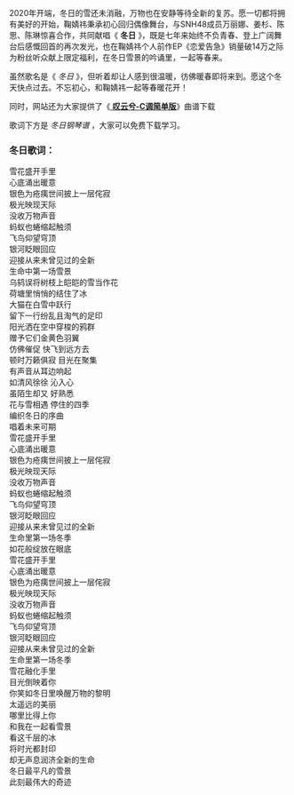 

2020年开端，冬日的雪还未消融，万物也在安静等待全新的复苏。愿一切都将拥有美好的开始，鞠婧祎秉承初心回归偶像舞台，与SNH48成员万丽娜、姜杉、陈思、陈琳惊喜合作，共同献唱《
**冬日**
》，既是七年来始终不负青春、登上广阔舞台后感慨回首的再次发光，也在鞠婧祎个人前作EP《恋爱告急》销量破14万之际为粉丝听众献上限定福利，在冬日雪景的吟诵里，一起等春来。

虽然歌名是《 _冬日_ 》，但听着却让人感到很温暖，彷佛暖春即将来到。愿这个冬天快点过去。不忘初心，和鞠婧祎一起等春暖花开！

同时，网站还为大家提供了《[ **叹云兮-C调简单版**](Music-11945-叹云兮-C调简单版.html "叹云兮-C调简单版")》曲谱下载

歌词下方是 _冬日钢琴谱_ ，大家可以免费下载学习。

### 冬日歌词：

雪花盛开手里  
心底涌出暖意  
银色为疮痍世间披上一层侘寂  
极光映现天际  
没收万物声音  
蚂蚁也蜷缩起触须  
飞鸟仰望穹顶  
银河眨眼回应  
迎接从来未曾见过的全新  
生命中第一场雪景  
乌鸫误将树枝上皑皑的雪当作花  
荷塘里悄悄的结住了冰  
大猫在白雪中跃行  
留下一行纷乱且淘气的足印  
阳光洒在空中穿梭的鸦群  
赠予它们金黄色羽翼  
仿佛催促 快飞到远方去  
顿时万籁俱寂 目光在聚集  
有声音从耳边响起  
如清风徐徐 沁入心  
虽陌生却又 好熟悉  
花与雪相遇 停住的四季  
编织冬日的序曲  
唱着未来可期  
雪花盛开手里  
心底涌出暖意  
银色为疮痍世间披上一层侘寂  
极光映现天际  
没收万物声音  
蚂蚁也蜷缩起触须  
飞鸟仰望穹顶  
银河眨眼回应  
迎接从来未曾见过的全新  
生命里第一场冬季  
如花般绽放在眼底  
雪花盛开手里  
心底涌出暖意  
银色为疮痍世间披上一层侘寂  
极光映现天际  
没收万物声音  
蚂蚁也蜷缩起触须  
飞鸟仰望穹顶  
银河眨眼回应  
迎接从来未曾见过的全新  
生命里第一场冬季  
雪花融化手里  
目光倒映着你  
你笑如冬日里唤醒万物的黎明  
太遥远的美丽  
哪里比得上你  
和我在一起看雪景  
看这千层的冰  
将时光都封印  
却无声息润济全新的生命  
冬日最平凡的雪景  
此刻最伟大的奇迹

